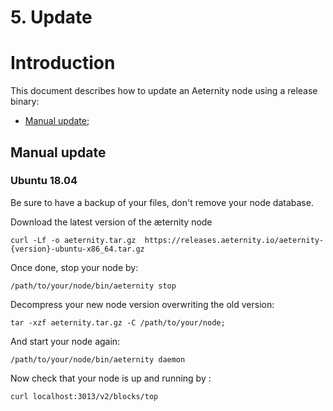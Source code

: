 # 5. Update

# Introduction

This document describes how to update an Aeternity node using a release binary:

* [Manual update](#manual-update);

## Manual update

### Ubuntu 18.04

Be sure to have a backup of your files, don't remove your node database.

Download the latest version of the æternity node

```
curl -Lf -o aeternity.tar.gz  https://releases.aeternity.io/aeternity-{version}-ubuntu-x86_64.tar.gz
```

Once done, stop your node by:

```
/path/to/your/node/bin/aeternity stop
```

Decompress your new node version overwriting the old version:

```
tar -xzf aeternity.tar.gz -C /path/to/your/node;
```

And start your node again:

```
/path/to/your/node/bin/aeternity daemon
```

Now check that your node is up and running by :


```
curl localhost:3013/v2/blocks/top
```
